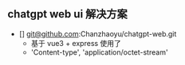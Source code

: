 ## chatgpt web ui 解决方案

- []  git@github.com:Chanzhaoyu/chatgpt-web.git  
  - 基于 vue3  + express  使用了 
  - 'Content-type', 'application/octet-stream'